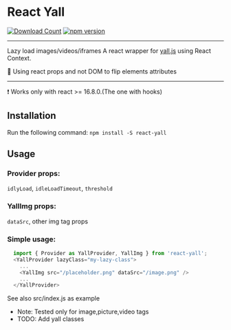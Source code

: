 # React Yall

[![Download Count](http://img.shields.io/npm/dm/react-yall.svg?style=flat-square)](https://npmjs.org/package/react-yall)
[![npm version](https://badge.fury.io/js/react-yall.svg)](https://badge.fury.io/js/react-yall)

-------------
Lazy load images/videos/iframes
A react wrapper for [yall.js](https://github.com/malchata/yall.js) using React Context.

:star2: Using react props and not DOM to flip elements attributes


-------------

:exclamation: Works only with react >= 16.8.0.(The one with hooks)

## Installation
Run the following command:
`npm install -S react-yall`

## Usage

### Provider props:
`idlyLoad`, `idleLoadTimeout`, `threshold`

### YallImg props:
  `dataSrc`, other img tag props

### Simple usage:

```js
  import { Provider as YallProvider, YallImg } from 'react-yall';
  <YallProvider lazyClass="my-lazy-class">
    ...
    <YallImg src="/placeholder.png" dataSrc="/image.png" />
    ...
  </YallProvider>
```
See also src/index.js as example


* Note: Tested only for image,picture,video tags
* TODO: Add yall classes
